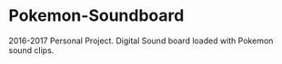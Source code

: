 # Pokemon-Soundboard
2016-2017 Personal Project. Digital Sound board loaded with Pokemon sound clips.

